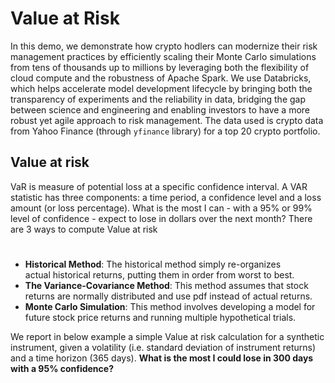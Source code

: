 # Value at Risk

In this demo, we demonstrate how crypto hodlers can modernize their risk management practices by efficiently scaling their Monte Carlo simulations from tens of thousands up to millions by leveraging both the flexibility of cloud compute and the robustness of Apache Spark. We use Databricks, which helps accelerate model development lifecycle by bringing both the transparency of experiments and the reliability in data, bridging the gap between science and engineering and enabling investors to have a more robust yet agile approach to risk management. The data used is crypto data from Yahoo Finance (through `yfinance` library) for a top 20 crypto portfolio.

## Value at risk

VaR is measure of potential loss at a specific confidence interval. A VAR statistic has three components: a time period, a confidence level and a loss amount (or loss percentage). What is the most I can - with a 95% or 99% level of confidence - expect to lose in dollars over the next month? There are 3 ways to compute Value at risk
# 

+ **Historical Method**: The historical method simply re-organizes actual historical returns, putting them in order from worst to best.
+ **The Variance-Covariance Method**: This method assumes that stock returns are normally distributed and use pdf instead of actual returns.
+ **Monte Carlo Simulation**: This method involves developing a model for future stock price returns and running multiple hypothetical trials.

We report in below example a simple Value at risk calculation for a synthetic instrument, given a volatility (i.e. standard deviation of instrument returns) and a time horizon (365 days). **What is the most I could lose in 300 days with a 95% confidence?**